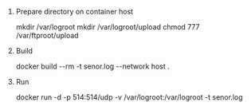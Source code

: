 1. Prepare directory on container host

   mkdir /var/logroot
   mkdir /var/logroot/upload
   chmod 777 /var/ftproot/upload

2. Build

    docker build --rm -t senor.log --network host .

3. Run

    docker run -d -p 514:514/udp -v /var/logroot:/var/logroot -t senor.log
